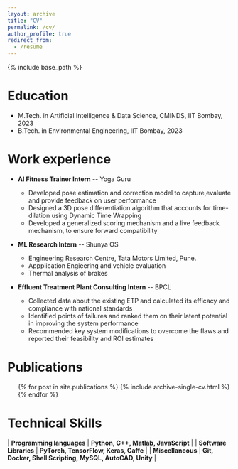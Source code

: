 ```yaml
---
layout: archive
title: "CV"
permalink: /cv/
author_profile: true
redirect_from:
  - /resume
---
```


{% include base_path %}

Education
======
* M.Tech. in Artificial Intelligence & Data Science, CMINDS, IIT Bombay, 2023
* B.Tech. in Environmental Engineering, IIT Bombay, 2023

Work experience
======
* <b>AI Fitness Trainer Intern</b> -- Yoga Guru
  * Developed pose estimation and correction model to capture,evaluate and provide feedback on user performance
  * Designed a 3D pose differentiation algorithm that accounts for time-dilation using Dynamic Time Wrapping
  * Developed a generalized scoring mechanism and a live feedback mechanism, to ensure forward compatibility

* <b>ML Research Intern</b> -- Shunya OS
  * Engineering Research Centre, Tata Motors Limited, Pune.
  * Appplication Engieering and vehicle evaluation
  * Thermal analysis of brakes

* <b>Effluent Treatment Plant Consulting Intern</b> -- BPCL
  * Collected data about the existing ETP and calculated its efficacy and compliance with national standards
  * Identified points of failures and ranked them on their latent potential in improving the system performance
  * Recommended key system modifications to overcome the flaws and reported their feasibility and ROI estimates
  

Publications
======
  <ul>{% for post in site.publications %}
    {% include archive-single-cv.html %}
  {% endfor %}</ul>
  
<!-- Talks
======
  <ul>{% for post in site.talks %}
    {% include archive-single-talk-cv.html %}
  {% endfor %}</ul>
  
Teaching
======
  <ul>{% for post in site.teaching %}
    {% include archive-single-cv.html %}
  {% endfor %}</ul>
  
Service and leadership
======
* Currently signed in to 43 different slack teams -->

Technical Skills
======

| <b>Programming languages</b> |                <b>Python, C++, Matlab, JavaScript</b>               |
|   <b>Software Libraries</b>  |       <b>PyTorch, TensorFlow, Keras, Caffe</b>       |
| <b>Miscellaneous</b>         |           <b>Git, Docker, Shell Scripting, MySQL, AutoCAD, Unity</b>        |